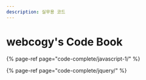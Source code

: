 ```yaml
---
description: 실무용 코드
---
```


# webcogy's Code Book

{% page-ref page="code-complete/javascript-1/" %}

{% page-ref page="code-complete/jquery/" %}



